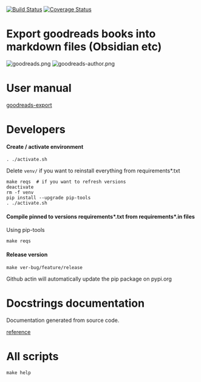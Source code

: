 [![Build Status](https://github.com/andgineer/goodreads-export/workflows/Test/badge.svg)](https://github.com/andgineer/goodreads-export/actions)
[![Coverage Status](https://coveralls.io/repos/github/andgineer/goodreads-export/badge.svg?branch=main)](https://coveralls.io/github/andgineer/goodreads-export?branch=main)
# Export goodreads books into markdown files (Obsidian etc)

![goodreads.png](https://andgineer.github.io/goodreads-export/goodreads.png)
![goodreads-author.png](https://andgineer.github.io/goodreads-export/goodreads-author.png)

# User manual

[goodreads-export](https://andgineer.github.io/goodreads-export/)

# Developers

#### Create / activate environment
    . ./activate.sh

Delete `venv/` if you want to reinstall everything from requirements*.txt

    make reqs  # if you want to refresh versions
    deactivate
    rm -f venv
    pip install --upgrade pip-tools
    . ./activate.sh

#### Compile pinned to versions requirements*.txt from requirements*.in files

Using pip-tools

    make reqs

#### Release version
    make ver-bug/feature/release

Github actin will automatically update the pip package on pypi.org

# Docstrings documentation

Documentation generated from source code.

[reference](https://andgineer.github.io/goodreads-export/docstrings/)

# All scripts
    make help
